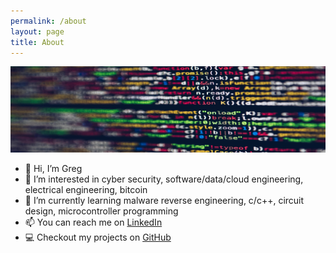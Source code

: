 ```yaml
---
permalink: /about
layout: page
title: About
---
```


<img src="./assets/imgs/pexels-markusspiske-2004161.jpg" width="800px">

- 👋 Hi, I’m Greg  
- 👀 I’m interested in cyber security, software/data/cloud  engineering, electrical engineering, bitcoin  
- 🌱 I’m currently learning malware reverse engineering, c/c++, circuit design, microcontroller programming  
- 📫 You can reach me on [LinkedIn][LinkedIn]  
- 💻 Checkout my projects on [GitHub][Github]  

[LinkedIn]: https://linkedin.com/in/gwilkinson01
[Github]: https://github.com/gwilkinson01

